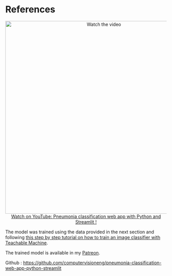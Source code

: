 # References

<p align="center">
<a href="https://www.youtube.com/watch?v=n_eMARPqBZI">
    <img width="600" src="https://utils-computervisiondeveloper.s3.amazonaws.com/thumbnails/with_play_button/pneumonia_classifier_streamlit.jpg" alt="Watch the video">
    </br>Watch on YouTube: Pneumonia classification web app with Python and Streamlit !
</a>
</p>

The model was trained using the data provided in the next section and following [this step by step tutorial on how to train an image classifier with Teachable Machine](https://youtu.be/ybh9p3QOYrs).

The trained model is available in my [Patreon](https://www.patreon.com/ComputerVisionEngineer).

Github : https://github.com/computervisioneng/pneumonia-classification-web-app-python-streamlit
